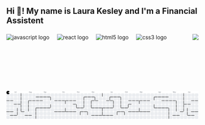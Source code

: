 <h2 align="left">Hi 👋! My name is Laura Kesley and I'm a Financial Assistent</h2>

###

<img align="right" height="150" src="https://i.imgflip.com/65efzo.gif"  />

###

<div align="left">
  <img src="https://cdn.jsdelivr.net/gh/devicons/devicon/icons/javascript/javascript-original.svg" height="30" alt="javascript logo"  />
  <img width="12" />
  <img src="https://cdn.jsdelivr.net/gh/devicons/devicon/icons/react/react-original.svg" height="30" alt="react logo"  />
  <img width="12" />
  <img src="https://cdn.jsdelivr.net/gh/devicons/devicon/icons/html5/html5-original.svg" height="30" alt="html5 logo"  />
  <img width="12" />
  <img src="https://cdn.jsdelivr.net/gh/devicons/devicon/icons/css3/css3-original.svg" height="30" alt="css3 logo"  />
</div>

###

<picture>
  <source media="(prefers-color-scheme: dark)" srcset="https://raw.githubusercontent.com/laurakesley/laurakesley/output/pacman-contribution-graph-dark.svg">
  <source media="(prefers-color-scheme: light)" srcset="https://raw.githubusercontent.com/laurakesley/laurakesley/output/pacman-contribution-graph.svg">
  <img alt="pacman contribution graph" src="https://raw.githubusercontent.com/laurakesley/laurakesley/output/pacman-contribution-graph.svg">
</picture>

###
